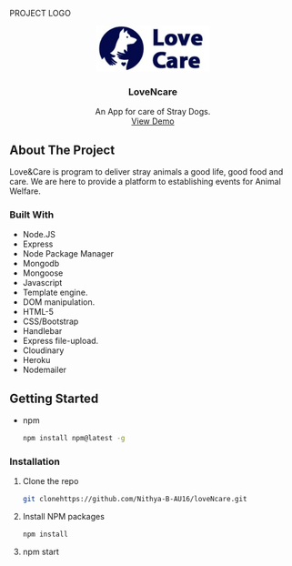
PROJECT LOGO
<br />
<p align="center">
  <a href="./public/img/logo5.png">
    <img src="./public/img/logo5.png"" alt="Logo" width="" height="80">
  </a>

  <h3 align="center">LoveNcare</h3>

  <p align="center">
    An App for care of Stray Dogs.
    <br />
     <!-- <a href="https://github.com/othneildrew/Best-README-Template"><strong>Explore the docs »</strong></a> 
    <br /> -->
    <a href="https://loveandcare.herokuapp.com/">View Demo</a>
 
  </p>
</p> 



<!-- TABLE OF CONTENTS -->
<!-- <details open="open">
  <summary>Table of Contents</summary>
  <ol>
    <li>
      <a href="#about-the-project">About The Project</a>
      <ul>
        <li><a href="#built-with">Built With</a></li>
      </ul>
    </li>
    <li>
      <a href="#getting-started">Getting Started</a>
      <ul>
        <li><a href="#prerequisites">Prerequisites</a></li>
        <li><a href="#installation">Installation</a></li>
      </ul>
    </li>
    <li><a href="#usage">Usage</a></li>
    <li><a href="#roadmap">Roadmap</a></li>
    <li><a href="#contributing">Contributing</a></li>
    <li><a href="#license">License</a></li>
    <li><a href="#contact">Contact</a></li>
    <li><a href="#acknowledgements">Acknowledgements</a></li>
  </ol>
</details>  -->



## About The Project

 Love&Care is program to deliver stray animals a good life, good food and care. We are here to provide a platform to establishing events for Animal Welfare.

### Built With

* Node.JS
*	Express
*	Node Package Manager
*	Mongodb
*	Mongoose
*	Javascript
*	Template engine.
* DOM manipulation.
*	HTML-5
*	CSS/Bootstrap
*	Handlebar
*	Express file-upload.
*	Cloudinary
*	Heroku
* Nodemailer




<!-- GETTING STARTED -->
 ## Getting Started

* npm
  ```sh
  npm install npm@latest -g
  ```

### Installation

1. Clone the repo
   ```sh
   git clonehttps://github.com/Nithya-B-AU16/loveNcare.git
   ```
2. Install NPM packages
   ```sh
   npm install
   ```
3. npm start 





















